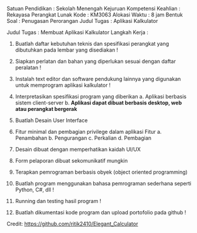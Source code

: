 Satuan Pendidikan	:	Sekolah Menengah Kejuruan
Kompetensi Keahlian	:	Rekayasa Perangkat Lunak
Kode				:	KM3063
Alokasi Waktu		:	8 jam
Bentuk Soal		:	Penugasan Perorangan
Judul Tugas		:	Aplikasi Kalkulator

Judul Tugas	: 	Membuat Aplikasi Kalkulator
Langkah Kerja	:
1. Buatlah daftar kebutuhan teknis dan spesifikasi perangkat yang dibutuhkan pada lembar yang disediakan !
2. Siapkan perlatan dan bahan yang diperlukan sesuai dengan daftar peralatan !
3. Instalah text editor dan software pendukung lainnya yang digunakan untuk memprogram aplikasi kalkulator !
4. Interpretasikan spesifikasi program yang diberikan
   a. Aplikasi berbasis sistem client-server
   b. **Aplikasi dapat dibuat berbasis desktop, web atau perangkat bergerak**
5. Buatlah Desain User Interface
6. Fitur minimal dan pembagian privilege dalam aplikasi Fitur
  a. Penambahan
  b. Pengurangan
  c. Perkalian
  d. Pembagian

7. Desain dibuat dengan memperhatikan kaidah UI/UX
8. Form pelaporan dibuat sekomunikatif mungkin
9. Terapkan pemrograman berbasis obyek (object oriented programming)
10. Buatlah program menggunakan bahasa pemrograman sederhana seperti Python, C#, dll !
11. Running dan testing hasil program !
12. Buatlah dikumentasi kode program dan upload portofolio pada github !


Credit: https://github.com/ritik2410/Elegant_Calculator
